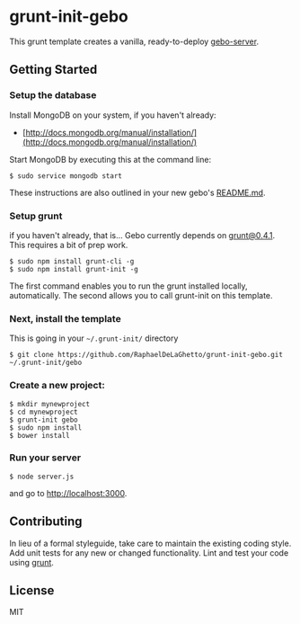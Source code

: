 grunt-init-gebo
===============

This grunt template creates a vanilla, ready-to-deploy [gebo-server](https://github.com/RaphaelDeLaGhetto/gebo-server).

## Getting Started

### Setup the database

Install MongoDB on your system, if you haven't already:

* [http://docs.mongodb.org/manual/installation/](http://docs.mongodb.org/manual/installation/)

Start MongoDB by executing this at the command line:

```
$ sudo service mongodb start
```

These instructions are also outlined in your new gebo's
[README.md](https://github.com/RaphaelDeLaGhetto/grunt-init-gebo/blob/master/root/README.md).

### Setup grunt
if you haven't already, that is... Gebo currently depends on grunt@0.4.1. This requires a bit of prep work.

```
$ sudo npm install grunt-cli -g
$ sudo npm install grunt-init -g
```

The first command enables you to run the grunt installed locally, automatically. The second allows you to call grunt-init on this template.

### Next, install the template
This is going in your `~/.grunt-init/` directory

```
$ git clone https://github.com/RaphaelDeLaGhetto/grunt-init-gebo.git ~/.grunt-init/gebo
```

### Create a new project:

```
$ mkdir mynewproject
$ cd mynewproject
$ grunt-init gebo
$ sudo npm install
$ bower install
```

### Run your server

```
$ node server.js
```

and go to <http://localhost:3000>.

## Contributing

In lieu of a formal styleguide, take care to maintain the existing coding style. Add unit tests for any
new or changed functionality. Lint and test your code using [grunt](https://github.com/gruntjs/grunt).

## License

MIT

